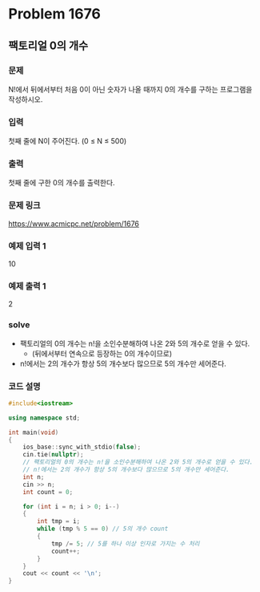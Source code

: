 # Problem 1676

## 팩토리얼 0의 개수

### 문제
N!에서 뒤에서부터 처음 0이 아닌 숫자가 나올 때까지 0의 개수를 구하는 프로그램을 작성하시오.

### 입력
첫째 줄에 N이 주어진다. (0 ≤ N ≤ 500)

### 출력
첫째 줄에 구한 0의 개수를 출력한다.

### 문제 링크
<https://www.acmicpc.net/problem/1676>

### 예제 입력 1
10

### 예제 출력 1
2

### solve
- 팩토리얼의 0의 개수는 n!을 소인수분해하여 나온 2와 5의 개수로 얻을 수 있다.
	- (뒤에서부터 연속으로 등장하는 0의 개수이므로)
- n!에서는 2의 개수가 항상 5의 개수보다 많으므로 5의 개수만 세어준다.

### 코드 설명
```C++
#include<iostream>

using namespace std;

int main(void)
{
	ios_base::sync_with_stdio(false);
	cin.tie(nullptr);
	// 팩토리얼의 0의 개수는 n!을 소인수분해하여 나온 2와 5의 개수로 얻을 수 있다.
	// n!에서는 2의 개수가 항상 5의 개수보다 많으므로 5의 개수만 세어준다.
	int n;
	cin >> n;
	int count = 0;

	for (int i = n; i > 0; i--)
	{
		int tmp = i;
		while (tmp % 5 == 0) // 5의 개수 count
		{
			tmp /= 5; // 5를 하나 이상 인자로 가지는 수 처리
			count++;
		}
	}
	cout << count << '\n';
}
```

